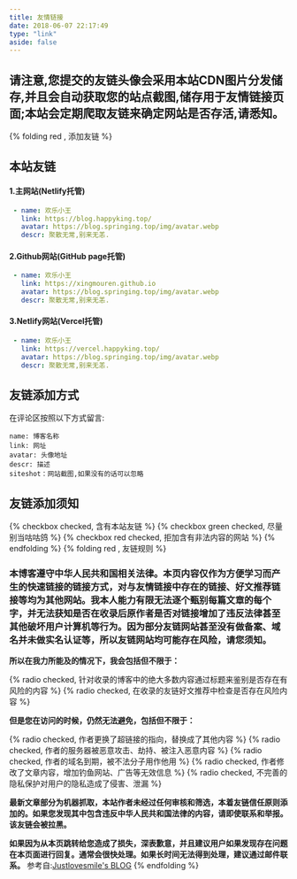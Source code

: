 ```yaml
---
title: 友情链接
date: 2018-06-07 22:17:49
type: "link"
aside: false
---
```


## 请注意,您提交的友链头像会采用本站CDN图片分发储存,并且会自动获取您的站点截图,储存用于友情链接页面;本站会定期爬取友链来确定网站是否存活,请悉知。

{% folding red , 添加友链 %}
## 本站友链
#### 1.主网站(Netlify托管)
```yml
 - name: 欢乐小王
   link: https://blog.happyking.top/
   avatar: https://blog.springing.top/img/avatar.webp
   descr: 聚散无常,别来无恙.
```
#### 2.Github网站(GitHub page托管)
```yml
 - name: 欢乐小王
   link: https://xingmouren.github.io
   avatar: https://blog.springing.top/img/avatar.webp
   descr: 聚散无常,别来无恙.
```
#### 3.Netlify网站(Vercel托管)
```yml
 - name: 欢乐小王
   link: https://vercel.happyking.top/
   avatar: https://blog.springing.top/img/avatar.webp
   descr: 聚散无常,别来无恙.
```
## 友链添加方式
在评论区按照以下方式留言:
```
name: 博客名称
link: 网址
avatar: 头像地址
descr: 描述
siteshot：网站截图,如果没有的话可以忽略
```
## 友链添加须知
{% checkbox checked, 含有本站友链 %}
{% checkbox green checked,  尽量别当咕咕鸽 %}
{% checkbox red checked, 拒加含有非法内容的网站 %}
{% endfolding %}
{% folding red , 友链规则 %}
### 本博客遵守中华人民共和国相关法律。本页内容仅作为方便学习而产生的快速链接的链接方式，对与友情链接中存在的链接、好文推荐链接等均为其他网站。我本人能力有限无法逐个甄别每篇文章的每个字，并无法获知是否在收录后原作者是否对链接增加了违反法律甚至其他破坏用户计算机等行为。因为部分友链网站甚至没有做备案、域名并未做实名认证等，所以友链网站均可能存在风险，请您须知。

**所以在我力所能及的情况下，我会包括但不限于：**

{% radio checked, 针对收录的博客中的绝大多数内容通过标题来鉴别是否存在有风险的内容 %}
{% radio checked, 在收录的友链好文推荐中检查是否存在风险内容 %}

**但是您在访问的时候，仍然无法避免，包括但不限于：**

{% radio checked, 作者更换了超链接的指向，替换成了其他内容 %}
{% radio checked, 作者的服务器被恶意攻击、劫持、被注入恶意内容 %}
{% radio checked, 作者的域名到期，被不法分子用作他用 %}
{% radio checked, 作者修改了文章内容，增加钓鱼网站、广告等无效信息 %}
{% radio checked, 不完善的隐私保护对用户的隐私造成了侵害、泄漏 %}

**最新文章部分为机器抓取，本站作者未经过任何审核和筛选，本着友链信任原则添加的。如果您发现其中包含违反中华人民共和国法律的内容，请即使联系和举报。该友链会被拉黑。**

**如果因为从本页跳转给您造成了损失，深表歉意，并且建议用户如果发现存在问题在本页面进行回复。通常会很快处理。如果长时间无法得到处理，建议通过邮件联系。**
参考自:[Justlovesmile's BLOG](https://blog.justlovesmile.top/friends/)
{% endfolding %}
